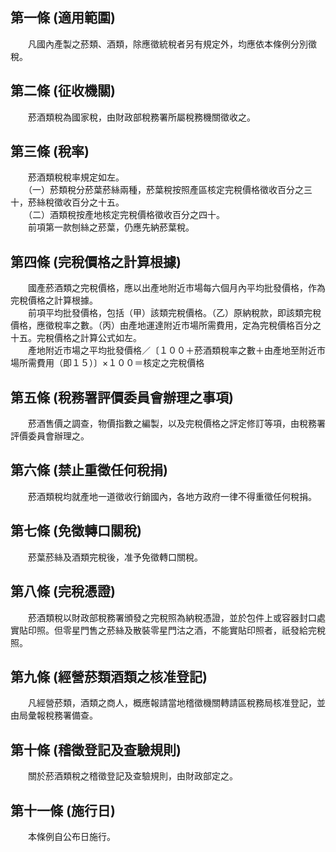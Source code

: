 第一條 (適用範圍)
-----------------
　　凡國內產製之菸類、酒類，除應徵統稅者另有規定外，均應依本條例分別徵稅。  


第二條 (征收機關)
-----------------
　　菸酒類稅為國家稅，由財政部稅務署所屬稅務機關徵收之。  


第三條 (稅率)
-------------
　　菸酒類稅稅率規定如左。  
　　（一）菸類稅分菸葉菸絲兩種，菸葉稅按照產區核定完稅價格徵收百分之三十，菸絲稅徵收百分之十五。  
　　（二）酒類稅按產地核定完稅價格徵收百分之四十。  
　　前項第一款刨絲之菸葉，仍應先納菸葉稅。  


第四條 (完稅價格之計算根據)
---------------------------
　　國產菸酒類之完稅價格，應以出產地附近市場每六個月內平均批發價格，作為完稅價格之計算根據。  
　　前項平均批發價格，包括（甲）該類完稅價格。（乙）原納稅款，即該類完稅價格，應徵稅率之數。（丙）由產地運達附近市場所需費用，定為完稅價格百分之十五。完稅價格之計算公式如左。  
　　產地附近市場之平均批發價格／〔１００＋菸酒類稅率之數＋由產地至附近市場所需費用（即１５）〕×１００＝核定之完稅價格  


第五條 (稅務署評價委員會辦理之事項)
-----------------------------------
　　菸酒售價之調查，物價指數之編製，以及完稅價格之評定修訂等項，由稅務署評價委員會辦理之。  


第六條 (禁止重徵任何稅捐)
-------------------------
　　菸酒類稅均就產地一道徵收行銷國內，各地方政府一律不得重徵任何稅捐。  


第七條 (免徵轉口關稅)
---------------------
　　菸葉菸絲及酒類完稅後，准予免徵轉口關稅。  


第八條 (完稅憑證)
-----------------
　　菸酒類稅以財政部稅務署頒發之完稅照為納稅憑證，並於包件上或容器封口處實貼印照。但零星門售之菸絲及散裝零星門沽之酒，不能實貼印照者，祇發給完稅照。  


第九條 (經營菸類酒類之核准登記)
-------------------------------
　　凡經營菸類，酒類之商人，概應報請當地稽徵機關轉請區稅務局核准登記，並由局彙報稅務署備查。  


第十條 (稽徵登記及查驗規則)
---------------------------
　　關於菸酒類稅之稽徵登記及查驗規則，由財政部定之。  


第十一條 (施行日)
-----------------
　　本條例自公布日施行。